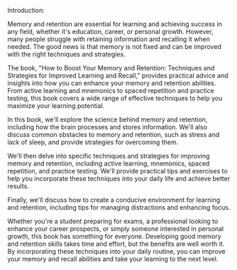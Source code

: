 Introduction:

Memory and retention are essential for learning and achieving success in any field, whether it's education, career, or personal growth. However, many people struggle with retaining information and recalling it when needed. The good news is that memory is not fixed and can be improved with the right techniques and strategies.

The book, "How to Boost Your Memory and Retention: Techniques and Strategies for Improved Learning and Recall," provides practical advice and insights into how you can enhance your memory and retention abilities. From active learning and mnemonics to spaced repetition and practice testing, this book covers a wide range of effective techniques to help you maximize your learning potential.

In this book, we'll explore the science behind memory and retention, including how the brain processes and stores information. We'll also discuss common obstacles to memory and retention, such as stress and lack of sleep, and provide strategies for overcoming them.

We'll then delve into specific techniques and strategies for improving memory and retention, including active learning, mnemonics, spaced repetition, and practice testing. We'll provide practical tips and exercises to help you incorporate these techniques into your daily life and achieve better results.

Finally, we'll discuss how to create a conducive environment for learning and retention, including tips for managing distractions and enhancing focus.

Whether you're a student preparing for exams, a professional looking to enhance your career prospects, or simply someone interested in personal growth, this book has something for everyone. Developing good memory and retention skills takes time and effort, but the benefits are well worth it. By incorporating these techniques into your daily routine, you can improve your memory and recall abilities and take your learning to the next level.
